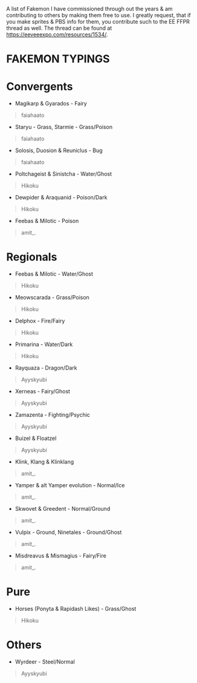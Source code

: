 A list of Fakemon I have commissioned through out the years & am contributing to others by making them free to use.
I greatly request, that if you make sprites & PBS info for them, you contribute such to the EE FFPR thread as well.
The thread can be found at https://eeveeexpo.com/resources/1534/.

# FAKEMON TYPINGS
# Convergents
- Magikarp & Gyarados - Fairy
> faiahaato 
- Staryu - Grass, Starmie - Grass/Poison
> faiahaato 
- Solosis, Duosion & Reuniclus - Bug
> faiahaato
- Poltchageist & Sinistcha - Water/Ghost
> Hikoku
- Dewpider & Araquanid - Poison/Dark
> Hikoku
- Feebas & Milotic - Poison
> amit_.

# Regionals
- Feebas & Milotic - Water/Ghost
> Hikoku
- Meowscarada - Grass/Poison
> Hikoku
- Delphox - Fire/Fairy
> Hikoku
- Primarina - Water/Dark
> Hikoku
- Rayquaza - Dragon/Dark
> Ayyskyubi
- Xerneas - Fairy/Ghost
> Ayyskyubi
- Zamazenta - Fighting/Psychic
> Ayyskyubi
- Buizel & Floatzel
> Ayyskyubi
- Klink, Klang & Klinklang
> amit_.
- Yamper & alt Yamper evolution - Normal/Ice
> amit_.
- Skwovet & Greedent - Normal/Ground
> amit_.
- Vulpix - Ground, Ninetales - Ground/Ghost
> amit_.
- Misdreavus & Mismagius - Fairy/Fire
> amit_.

# Pure
- Horses (Ponyta & Rapidash Likes) - Grass/Ghost
> Hikoku

# Others
- Wyrdeer - Steel/Normal
> Ayyskyubi
